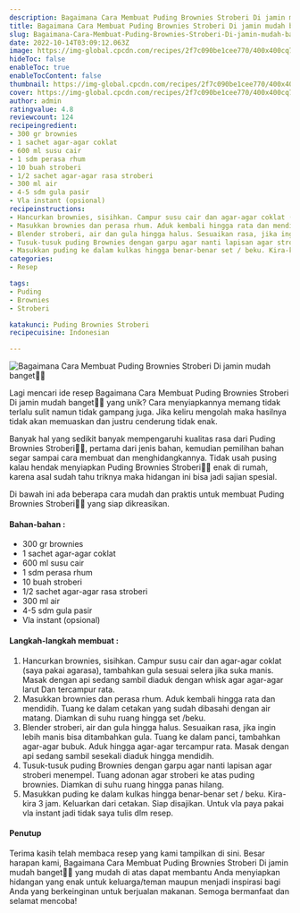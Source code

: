 ```yaml
---
description: Bagaimana Cara Membuat Puding Brownies Stroberi Di jamin mudah banget"
title: Bagaimana Cara Membuat Puding Brownies Stroberi Di jamin mudah banget
slug: Bagaimana-Cara-Membuat-Puding-Brownies-Stroberi-Di-jamin-mudah-banget
date: 2022-10-14T03:09:12.063Z
image: https://img-global.cpcdn.com/recipes/2f7c090be1cee770/400x400cq70/photo.jpg
hideToc: false
enableToc: true
enableTocContent: false
thumbnail: https://img-global.cpcdn.com/recipes/2f7c090be1cee770/400x400cq70/photo.jpg
cover: https://img-global.cpcdn.com/recipes/2f7c090be1cee770/400x400cq70/photo.jpg
author: admin
ratingvalue: 4.8
reviewcount: 124
recipeingredient:
- 300 gr brownies
- 1 sachet agar-agar coklat
- 600 ml susu cair
- 1 sdm perasa rhum
- 10 buah stroberi
- 1/2 sachet agar-agar rasa stroberi
- 300 ml air
- 4-5 sdm gula pasir
- Vla instant (opsional)
recipeinstructions:
- Hancurkan brownies, sisihkan. Campur susu cair dan agar-agar coklat (saya pakai agarasa), tambahkan gula sesuai selera jika suka manis. Masak dengan api sedang sambil diaduk dengan whisk agar agar-agar larut Dan tercampur rata.
- Masukkan brownies dan perasa rhum. Aduk kembali hingga rata dan mendidih. Tuang ke dalam cetakan yang sudah dibasahi dengan air matang. Diamkan di suhu ruang hingga set /beku.
- Blender stroberi, air dan gula hingga halus. Sesuaikan rasa, jika ingin lebih manis bisa ditambahkan gula. Tuang ke dalam panci, tambahkan agar-agar bubuk. Aduk hingga agar-agar tercampur rata. Masak dengan api sedang sambil sesekali diaduk hingga mendidih.
- Tusuk-tusuk puding Brownies dengan garpu agar nanti lapisan agar stroberi menempel. Tuang adonan agar stroberi ke atas puding brownies. Diamkan di suhu ruang hingga panas hilang.
- Masukkan puding ke dalam kulkas hingga benar-benar set / beku. Kira-kira 3 jam. Keluarkan dari cetakan. Siap disajikan. Untuk vla paya pakai vla instant jadi tidak saya tulis dlm resep.
categories:
- Resep

tags:
- Puding
- Brownies
- Stroberi

katakunci: Puding Brownies Stroberi
recipecuisine: Indonesian

---
```


![Bagaimana Cara Membuat Puding Brownies Stroberi Di jamin mudah banget👩‍🍳](https://img-global.cpcdn.com/recipes/2f7c090be1cee770/400x400cq70/photo.jpg)

Lagi mencari ide resep Bagaimana Cara Membuat Puding Brownies Stroberi Di jamin mudah banget👩‍🍳 yang unik? Cara menyiapkannya memang tidak terlalu sulit namun tidak gampang juga. Jika keliru mengolah maka hasilnya tidak akan memuaskan dan justru cenderung tidak enak.

Banyak hal yang sedikit banyak mempengaruhi kualitas rasa dari Puding Brownies Stroberi👩‍🍳, pertama dari jenis bahan, kemudian pemilihan bahan segar sampai cara membuat dan menghidangkannya. Tidak usah pusing kalau hendak menyiapkan Puding Brownies Stroberi👩‍🍳 enak di rumah, karena asal sudah tahu triknya maka hidangan ini bisa jadi sajian spesial.

Di bawah ini ada beberapa cara mudah dan praktis untuk membuat Puding Brownies Stroberi👩‍🍳 yang siap dikreasikan.

<!--inarticleads1-->

#### Bahan-bahan :

- 300 gr brownies
- 1 sachet agar-agar coklat
- 600 ml susu cair
- 1 sdm perasa rhum
- 10 buah stroberi
- 1/2 sachet agar-agar rasa stroberi
- 300 ml air
- 4-5 sdm gula pasir
- Vla instant (opsional)

<!--inarticleads2-->

#### Langkah-langkah membuat :

1. Hancurkan brownies, sisihkan. Campur susu cair dan agar-agar coklat (saya pakai agarasa), tambahkan gula sesuai selera jika suka manis. Masak dengan api sedang sambil diaduk dengan whisk agar agar-agar larut Dan tercampur rata.
1. Masukkan brownies dan perasa rhum. Aduk kembali hingga rata dan mendidih. Tuang ke dalam cetakan yang sudah dibasahi dengan air matang. Diamkan di suhu ruang hingga set /beku.
1. Blender stroberi, air dan gula hingga halus. Sesuaikan rasa, jika ingin lebih manis bisa ditambahkan gula. Tuang ke dalam panci, tambahkan agar-agar bubuk. Aduk hingga agar-agar tercampur rata. Masak dengan api sedang sambil sesekali diaduk hingga mendidih.
1. Tusuk-tusuk puding Brownies dengan garpu agar nanti lapisan agar stroberi menempel. Tuang adonan agar stroberi ke atas puding brownies. Diamkan di suhu ruang hingga panas hilang.
1. Masukkan puding ke dalam kulkas hingga benar-benar set / beku. Kira-kira 3 jam. Keluarkan dari cetakan. Siap disajikan. Untuk vla paya pakai vla instant jadi tidak saya tulis dlm resep.

#### Penutup

Terima kasih telah membaca resep yang kami tampilkan di sini. Besar harapan kami, Bagaimana Cara Membuat Puding Brownies Stroberi Di jamin mudah banget👩‍🍳 yang mudah di atas dapat membantu Anda menyiapkan hidangan yang enak untuk keluarga/teman maupun menjadi inspirasi bagi Anda yang berkeinginan untuk berjualan makanan. Semoga bermanfaat dan selamat mencoba!